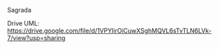 Sagrada

Drive UML: https://drive.google.com/file/d/1VPYIirOiCuwXSghMQVL6sTvTLN6LVk-7/view?usp=sharing
